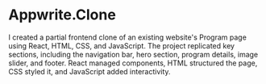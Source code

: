# Appwrite.Clone
I created a partial frontend clone of an existing website's Program page using React, HTML, CSS, and JavaScript. The project replicated key sections, including the navigation bar, hero section, program details, image slider, and footer. React managed components, HTML structured the page, CSS styled it, and JavaScript added interactivity.
